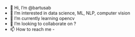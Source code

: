 - 👋 Hi, I’m @bartusab
- 👀 I’m interested in data science, ML, NLP, computer vision
- 🌱 I’m currently learning opencv
- 💞️ I’m looking to collaborate on ?
- 📫 How to reach me -

<!---
bartusab/bartusab is a ✨ special ✨ repository because its `README.md` (this file) appears on your GitHub profile.
You can click the Preview link to take a look at your changes.
--->
